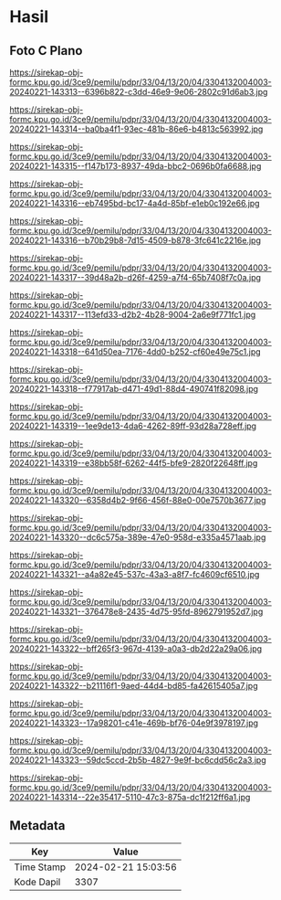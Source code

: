 # Hasil

## Foto C Plano

https://sirekap-obj-formc.kpu.go.id/3ce9/pemilu/pdpr/33/04/13/20/04/3304132004003-20240221-143313--6396b822-c3dd-46e9-9e06-2802c91d6ab3.jpg

https://sirekap-obj-formc.kpu.go.id/3ce9/pemilu/pdpr/33/04/13/20/04/3304132004003-20240221-143314--ba0ba4f1-93ec-481b-86e6-b4813c563992.jpg

https://sirekap-obj-formc.kpu.go.id/3ce9/pemilu/pdpr/33/04/13/20/04/3304132004003-20240221-143315--f147b173-8937-49da-bbc2-0696b0fa6688.jpg

https://sirekap-obj-formc.kpu.go.id/3ce9/pemilu/pdpr/33/04/13/20/04/3304132004003-20240221-143316--eb7495bd-bc17-4a4d-85bf-e1eb0c192e66.jpg

https://sirekap-obj-formc.kpu.go.id/3ce9/pemilu/pdpr/33/04/13/20/04/3304132004003-20240221-143316--b70b29b8-7d15-4509-b878-3fc641c2216e.jpg

https://sirekap-obj-formc.kpu.go.id/3ce9/pemilu/pdpr/33/04/13/20/04/3304132004003-20240221-143317--39d48a2b-d26f-4259-a7f4-65b7408f7c0a.jpg

https://sirekap-obj-formc.kpu.go.id/3ce9/pemilu/pdpr/33/04/13/20/04/3304132004003-20240221-143317--113efd33-d2b2-4b28-9004-2a6e9f771fc1.jpg

https://sirekap-obj-formc.kpu.go.id/3ce9/pemilu/pdpr/33/04/13/20/04/3304132004003-20240221-143318--641d50ea-7176-4dd0-b252-cf60e49e75c1.jpg

https://sirekap-obj-formc.kpu.go.id/3ce9/pemilu/pdpr/33/04/13/20/04/3304132004003-20240221-143318--f77917ab-d471-49d1-88d4-490741f82098.jpg

https://sirekap-obj-formc.kpu.go.id/3ce9/pemilu/pdpr/33/04/13/20/04/3304132004003-20240221-143319--1ee9de13-4da6-4262-89ff-93d28a728eff.jpg

https://sirekap-obj-formc.kpu.go.id/3ce9/pemilu/pdpr/33/04/13/20/04/3304132004003-20240221-143319--e38bb58f-6262-44f5-bfe9-2820f22648ff.jpg

https://sirekap-obj-formc.kpu.go.id/3ce9/pemilu/pdpr/33/04/13/20/04/3304132004003-20240221-143320--6358d4b2-9f66-456f-88e0-00e7570b3677.jpg

https://sirekap-obj-formc.kpu.go.id/3ce9/pemilu/pdpr/33/04/13/20/04/3304132004003-20240221-143320--dc6c575a-389e-47e0-958d-e335a4571aab.jpg

https://sirekap-obj-formc.kpu.go.id/3ce9/pemilu/pdpr/33/04/13/20/04/3304132004003-20240221-143321--a4a82e45-537c-43a3-a8f7-fc4609cf6510.jpg

https://sirekap-obj-formc.kpu.go.id/3ce9/pemilu/pdpr/33/04/13/20/04/3304132004003-20240221-143321--376478e8-2435-4d75-95fd-8962791952d7.jpg

https://sirekap-obj-formc.kpu.go.id/3ce9/pemilu/pdpr/33/04/13/20/04/3304132004003-20240221-143322--bff265f3-967d-4139-a0a3-db2d22a29a06.jpg

https://sirekap-obj-formc.kpu.go.id/3ce9/pemilu/pdpr/33/04/13/20/04/3304132004003-20240221-143322--b21116f1-9aed-44d4-bd85-fa42615405a7.jpg

https://sirekap-obj-formc.kpu.go.id/3ce9/pemilu/pdpr/33/04/13/20/04/3304132004003-20240221-143323--17a98201-c41e-469b-bf76-04e9f3978197.jpg

https://sirekap-obj-formc.kpu.go.id/3ce9/pemilu/pdpr/33/04/13/20/04/3304132004003-20240221-143323--59dc5ccd-2b5b-4827-9e9f-bc6cdd56c2a3.jpg

https://sirekap-obj-formc.kpu.go.id/3ce9/pemilu/pdpr/33/04/13/20/04/3304132004003-20240221-143314--22e35417-5110-47c3-875a-dc1f212ff6a1.jpg


## Metadata

| Key        | Value               |
| ---------- | ------------------- |
| Time Stamp | 2024-02-21 15:03:56 |
| Kode Dapil | 3307                |



